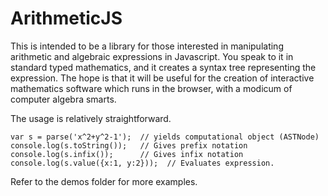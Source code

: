 ArithmeticJS
============

This is intended to be a library for those interested in manipulating
arithmetic and algebraic expressions in Javascript.  You speak to it in
standard typed mathematics, and it creates a syntax tree representing
the expression.  The hope is that it will be useful for the creation of
interactive mathematics software which runs in the browser, with a
modicum of computer algebra smarts.

The usage is relatively straightforward.

    var s = parse('x^2+y^2-1');  // yields computational object (ASTNode)
    console.log(s.toString());   // Gives prefix notation
    console.log(s.infix());      // Gives infix notation
    console.log(s.value({x:1, y:2}));  // Evaluates expression.

Refer to the demos folder for more examples.

